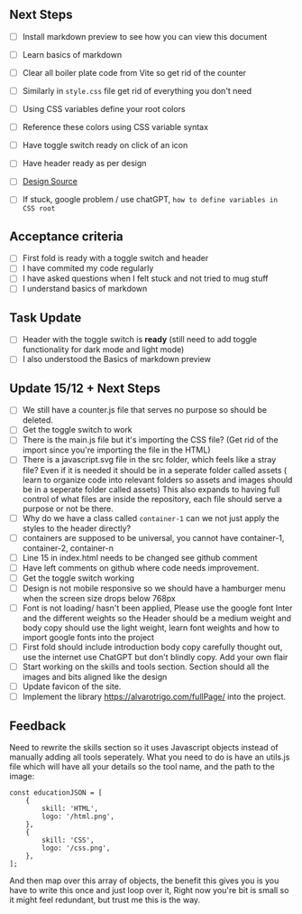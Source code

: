 ## Next Steps

- [ ] Install markdown preview to see how you can view this document
- [ ] Learn basics of markdown
- [ ] Clear all boiler plate code from Vite so get rid of the counter
- [ ] Similarly in `style.css` file get rid of everything you don't need
- [ ] Using CSS variables define your root colors
- [ ] Reference these colors using CSS variable syntax
- [ ] Have toggle switch ready on click of an icon
- [ ] Have header ready as per design
- [ ] [Design Source](https://quizzical-tereshkova-4ea12e.netlify.app/)
- [ ] If stuck, google problem / use chatGPT, `how to define variables in CSS root`


## Acceptance criteria
- [ ] First fold is ready with a toggle switch and header
- [ ] I have commited my code regularly
- [ ] I have asked questions when I felt stuck and not tried to mug stuff
- [ ] I understand basics of markdown

## Task Update 
- [ ] Header with the toggle switch is **ready** (still need to add toggle functionality for dark mode and light mode)
- [ ] I also understood the Basics of markdown preview

## Update 15/12 + Next Steps
- [ ] We still have a counter.js file that serves no purpose so should be deleted.
- [ ] Get the toggle switch to work 
- [ ] There is the main.js file but it's importing the CSS file? (Get rid of the import since you're importing the file in the HTML) 
- [ ] There is a javascript.svg file in the src folder, which feels like a stray file? Even if it is needed it should be in a seperate folder called assets ( learn to organize code into relevant folders so assets and images should be in a seperate folder called assets) This also expands to having full control of what files are inside the repository, each file should serve a purpose or not be there. 
- [ ] Why do we have a class called `container-1` can we not just apply the styles to the header directly?
- [ ] containers are supposed to be universal, you cannot have container-1, container-2, container-n
- [ ] Line 15 in index.html needs to be changed see github comment
- [ ] Have left comments on github where code needs improvement.
- [ ] Get the toggle switch working
- [ ] Design is not mobile responsive so we should have a hamburger menu when the screen size drops below 768px
- [ ] Font is not loading/ hasn't been applied, Please use the google font Inter and the different weights so the Header should be a medium weight and body copy should use the light weight, learn font weights and how to import google fonts into the project
- [ ] First fold should include introduction body copy carefully thought out, use the internet use ChatGPT but don't blindly copy. Add your own flair
- [ ] Start working on the skills and tools section. Section should all the images and bits aligned like the design
- [ ] Update favicon of the site. 
- [ ] Implement the library https://alvarotrigo.com/fullPage/ into the project.

## Feedback
Need to rewrite the skills section so it uses Javascript objects instead of manually adding all tools seperately.
What you need to do is have an utils.js file which will have all your details so the tool name, and the path to the image:
```
const educationJSON = [
    {
        skill: 'HTML',
        logo: '/html.png',
    },
    {
        skill: 'CSS',
        logo: '/css.png',
    },
];
```

And then map over this array of objects, the benefit this gives you is you have to write this once and just loop over it, 
Right now you're bit is small so it might feel redundant, but trust me this is the way. 
